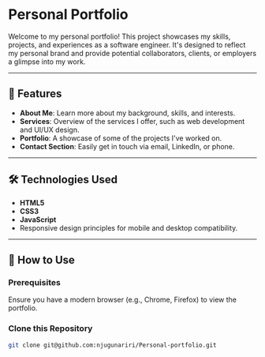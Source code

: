 # Personal Portfolio

Welcome to my personal portfolio! This project showcases my skills, projects, and experiences as a software engineer. It's designed to reflect my personal brand and provide potential collaborators, clients, or employers a glimpse into my work.

---

## 🌟 Features
- **About Me**: Learn more about my background, skills, and interests.
- **Services**: Overview of the services I offer, such as web development and UI/UX design.
- **Portfolio**: A showcase of some of the projects I've worked on.
- **Contact Section**: Easily get in touch via email, LinkedIn, or phone.

---

## 🛠️ Technologies Used
- **HTML5**
- **CSS3**
- **JavaScript**
- Responsive design principles for mobile and desktop compatibility.

---

## 🚀 How to Use
### Prerequisites
Ensure you have a modern browser (e.g., Chrome, Firefox) to view the portfolio.

### Clone this Repository
```bash
git clone git@github.com:njugunariri/Personal-portfolio.git
